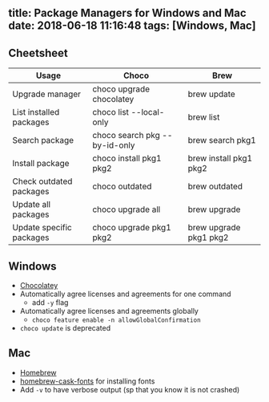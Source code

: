 title: Package Managers for Windows and Mac
date: 2018-06-18 11:16:48
tags: [Windows, Mac]
---

## Cheetsheet

Usage | Choco | Brew
------|-------|-------
Upgrade manager  | choco upgrade chocolatey | brew update
List installed packages | choco list --local-only | brew list
Search package | choco search pkg --by-id-only | brew search pkg1
Install package | choco install pkg1 pkg2 | brew install pkg1 pkg2
Check outdated packages | choco outdated | brew outdated
Update all packages | choco upgrade all | brew upgrade
Update specific packages | choco upgrade pkg1 pkg2 | brew upgrade pkg1 pkg2
<!--more-->

## Windows
- [Chocolatey](https://chocolatey.org/)
- Automatically agree licenses and agreements for one command
  - add `-y` flag
- Automatically agree licenses and agreements globally
  - `choco feature enable -n allowGlobalConfirmation`
- `choco update` is deprecated

## Mac
- [Homebrew](https://brew.sh/)
- [homebrew-cask-fonts](https://github.com/Homebrew/homebrew-cask-fonts) for installing fonts
- Add `-v` to have verbose output (sp that you know it is not crashed)


